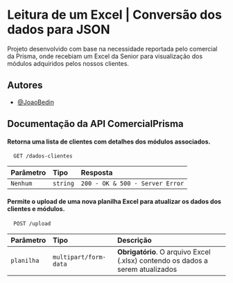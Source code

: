 
# Leitura de um Excel | Conversão dos dados para JSON

Projeto desenvolvido com base na necessidade reportada pelo comercial da Prisma, onde recebiam um Excel da Senior para visualização dos módulos adquiridos pelos nossos clientes. 


## Autores

- [@JoaoBedin](https://github.com/JoaoHenriqueBedin)


## Documentação da API ComercialPrisma

#### Retorna uma lista de clientes com detalhes dos módulos associados.

```http
  GET /dados-clientes
```

| Parâmetro   | Tipo       | Resposta                           |
| :---------- | :--------- | :---------------------------------- |
| `Nenhum` | `string` | `200 - OK & 500 - Server Error`   |
                      

#### Permite o upload de uma nova planilha Excel para atualizar os dados dos clientes e módulos.

```http
  POST /upload
```

| Parâmetro   | Tipo       | Descrição                                   |
| :---------- | :--------- | :------------------------------------------ |
| `planilha`      | `multipart/form-data` | **Obrigatório**. O arquivo Excel (.xlsx) contendo os dados a serem atualizados |


